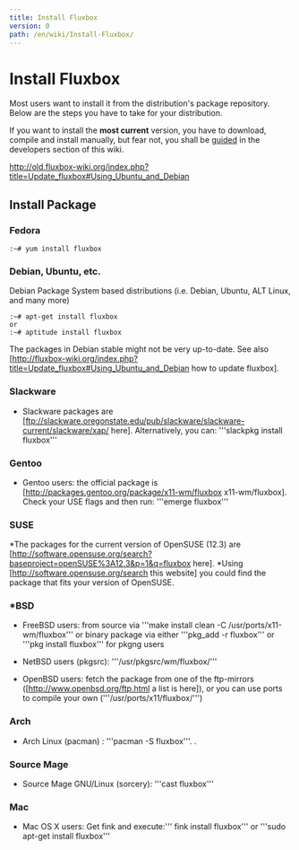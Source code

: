 ```yaml
---
title: Install Fluxbox
version: 0
path: /en/wiki/Install-Fluxbox/
---
```

# Install Fluxbox
Most users want to install it from the distribution's package repository.  
Below are the steps you have to take for your distribution.

If you want to install the **most current** version, you have to download, compile and install manually, but fear not, you shall be [guided](/en/devel/Install-Fluxbox) in the developers section of this wiki.

http://old.fluxbox-wiki.org/index.php?title=Update_fluxbox#Using_Ubuntu_and_Debian

## Install Package
### Fedora
```text
:~# yum install fluxbox
```


### Debian, Ubuntu, etc.
Debian Package System based distributions (i.e. Debian, Ubuntu, ALT Linux, and many more)
```
:~# apt-get install fluxbox
or
:~# aptitude install fluxbox
```
The packages in Debian stable might not be very up-to-date.
See also [http://fluxbox-wiki.org/index.php?title=Update_fluxbox#Using_Ubuntu_and_Debian how to update fluxbox].

### Slackware
* Slackware packages are [ftp://slackware.oregonstate.edu/pub/slackware/slackware-current/slackware/xap/ here]. Alternatively, you can: '''slackpkg install fluxbox'''

### Gentoo
* Gentoo users: the official package is [http://packages.gentoo.org/package/x11-wm/fluxbox x11-wm/fluxbox]. Check your USE flags and then run: '''emerge fluxbox'''
<!--* [[User:Akira|Akira]] was kind enough to provide a [http://darkshed.net/files/gentoo/ebuilds/x11-wm/ak-fluxbox-git/ Git ebuild].-->

### SUSE
*The packages for the current version of OpenSUSE (12.3) are [http://software.opensuse.org/search?baseproject=openSUSE%3A12.3&p=1&q=fluxbox here].
*Using [http://software.opensuse.org/search this website] you could find the package that fits your version of OpenSUSE.

### *BSD
* FreeBSD users: from source via '''make install clean -C /usr/ports/x11-wm/fluxbox''' or binary package via either '''pkg_add -r fluxbox''' or '''pkg install fluxbox''' for pkgng users

* NetBSD users (pkgsrc): '''/usr/pkgsrc/wm/fluxbox/'''

* OpenBSD users: fetch the package from one of the ftp-mirrors ([http://www.openbsd.org/ftp.html a list is here]), or you can use ports to compile your own ('''/usr/ports/x11/fluxbox/''')

### Arch
* Arch Linux (pacman) : '''pacman -S fluxbox'''. .

### Source Mage
* Source Mage GNU/Linux (sorcery): '''cast fluxbox'''

### Mac
* Mac OS X users: Get fink and execute:''' fink install fluxbox''' or '''sudo apt-get install fluxbox'''
